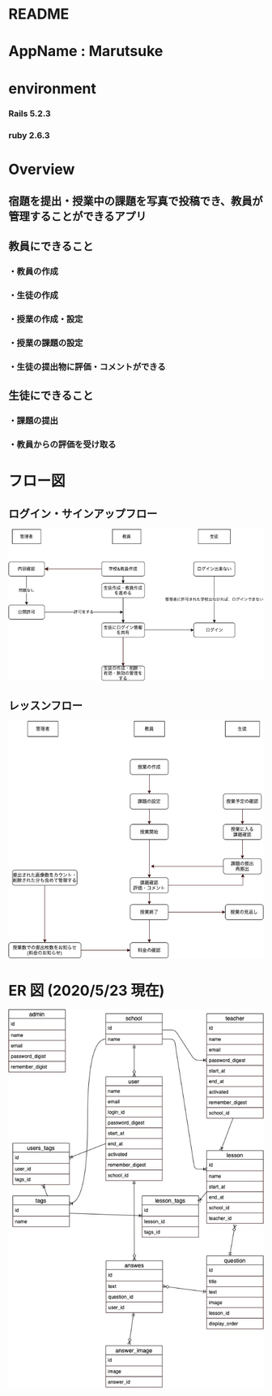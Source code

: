 # README

# AppName : Marutsuke

# environment

### Rails 5.2.3

### ruby 2.6.3

# Overview

## 宿題を提出・授業中の課題を写真で投稿でき、教員が管理することができるアプリ

## 教員にできること

### ・教員の作成

### ・生徒の作成

### ・授業の作成・設定

### ・授業の課題の設定

### ・生徒の提出物に評価・コメントができる

## 生徒にできること

### ・課題の提出

### ・教員からの評価を受け取る

# フロー図

## ログイン・サインアップフロー

![ログイン・サインアップフロー](wiki/images/login_sign_up_flow.png "hero")

## レッスンフロー

![レッスンフロー](wiki/images/lesson_flow.png "fllow")

# ER 図 (2020/5/23 現在)

![ER図](wiki/images/er2.png "fllow")

